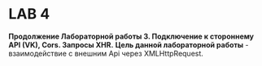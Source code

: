 # LAB 4
**Продолжение Лабораторной работы 3. Подключение к стороннему API (VK), Cors. Запросы XHR.**
**Цель данной лабораторной работы** - взаимодействие с внешним Api через XMLHttpRequest.
